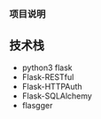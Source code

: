 ### 项目说明

## 技术栈
* python3  flask 
* Flask-RESTful  
* Flask-HTTPAuth 
* Flask-SQLAlchemy   
* flasgger 


